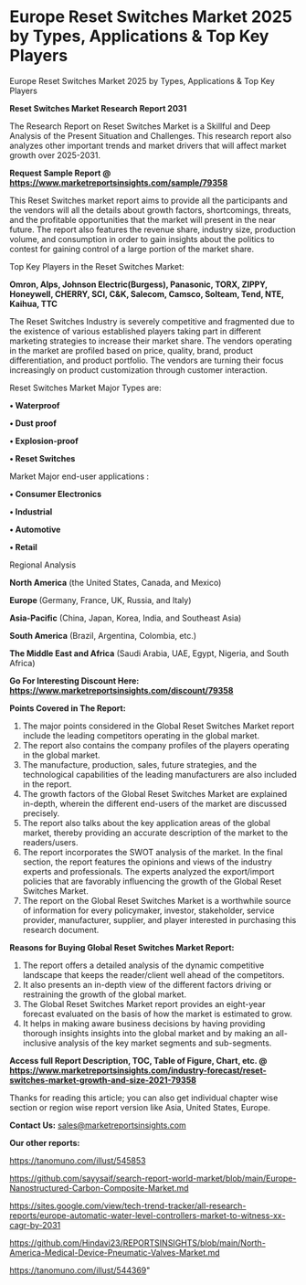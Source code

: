 # Europe Reset Switches Market 2025 by Types, Applications & Top Key Players
Europe Reset Switches Market 2025 by Types, Applications & Top Key Players

<strong>Reset Switches Market Research Report 2031</strong>

The Research Report on Reset Switches Market is a Skillful and Deep Analysis of the Present Situation and Challenges. This research report also analyzes other important trends and market drivers that will affect market growth over 2025-2031.

<strong>Request Sample Report @ <a href=https://www.marketreportsinsights.com/sample/79358>https://www.marketreportsinsights.com/sample/79358</a></strong>

This Reset Switches market report aims to provide all the participants and the vendors will all the details about growth factors, shortcomings, threats, and the profitable opportunities that the market will present in the near future. The report also features the revenue share, industry size, production volume, and consumption in order to gain insights about the politics to contest for gaining control of a large portion of the market share.

Top Key Players in the Reset Switches Market:

<strong>Omron, Alps, Johnson Electric(Burgess), Panasonic, TORX, ZIPPY, Honeywell, CHERRY, SCI, C&K, Salecom, Camsco, Solteam, Tend, NTE, Kaihua, TTC</strong>

The Reset Switches Industry is severely competitive and fragmented due to the existence of various established players taking part in different marketing strategies to increase their market share. The vendors operating in the market are profiled based on price, quality, brand, product differentiation, and product portfolio. The vendors are turning their focus increasingly on product customization through customer interaction.

Reset Switches Market Major Types are:

<strong>• Waterproof

• Dust proof

• Explosion-proof

• Reset Switches</strong>

Market Major end-user applications :

<strong>• Consumer Electronics

• Industrial

• Automotive

• Retail</strong>

Regional Analysis

</u><strong><b>North America</b></strong> (the United States, Canada, and Mexico)

<strong><b>Europe </b></strong>(Germany, France, UK, Russia, and Italy)

<strong><b>Asia-Pacific</b></strong> (China, Japan, Korea, India, and Southeast Asia)

<strong><b>South America</b></strong> (Brazil, Argentina, Colombia, etc.)

<strong><b>The Middle East and Africa</b></strong> (Saudi Arabia, UAE, Egypt, Nigeria, and South Africa)

<strong>Go For Interesting Discount Here: <a href=https://www.marketreportsinsights.com/discount/79358>https://www.marketreportsinsights.com/discount/79358</a></strong>

<strong>Points Covered in The Report:</strong>
<ol>
  <li>The major points considered in the Global Reset Switches Market report include the leading competitors operating in the global market.</li>
  <li>The report also contains the company profiles of the players operating in the global market.</li>
  <li>The manufacture, production, sales, future strategies, and the technological capabilities of the leading manufacturers are also included in the report.</li>
  <li>The growth factors of the Global Reset Switches Market are explained in-depth, wherein the different end-users of the market are discussed precisely.</li>
  <li>The report also talks about the key application areas of the global market, thereby providing an accurate description of the market to the readers/users.</li>
  <li>The report incorporates the SWOT analysis of the market. In the final section, the report features the opinions and views of the industry experts and professionals. The experts analyzed the export/import policies that are favorably influencing the growth of the Global Reset Switches Market.</li>
  <li>The report on the Global Reset Switches Market is a worthwhile source of information for every policymaker, investor, stakeholder, service provider, manufacturer, supplier, and player interested in purchasing this research document.</li>
</ol>
<strong>Reasons for Buying Global Reset Switches Market Report:</strong>

<ol>
  <li>The report offers a detailed analysis of the dynamic competitive landscape that keeps the reader/client well ahead of the competitors.</li>
  <li>It also presents an in-depth view of the different factors driving or restraining the growth of the global market.</li>
  <li>The Global Reset Switches Market report provides an eight-year forecast evaluated on the basis of how the market is estimated to grow.</li>
  <li>It helps in making aware business decisions by having providing thorough insights insights into the global market and by making an all-inclusive analysis of the key market segments and sub-segments.</li>
</ol>
<strong>Access full Report Description, TOC, Table of Figure, Chart, etc. @ <a href=https://www.marketreportsinsights.com/industry-forecast/reset-switches-market-growth-and-size-2021-79358>https://www.marketreportsinsights.com/industry-forecast/reset-switches-market-growth-and-size-2021-79358</a></strong>


Thanks for reading this article; you can also get individual chapter wise section or region wise report version like Asia, United States, Europe.

<strong>Contact Us:</strong>
sales@marketreportsinsights.com

<strong>Our other reports:</strong>

<a href=https://tanomuno.com/illust/545853>https://tanomuno.com/illust/545853</a>

<a href=https://github.com/sayysaif/search-report-world-market/blob/main/Europe-Nanostructured-Carbon-Composite-Market.md>https://github.com/sayysaif/search-report-world-market/blob/main/Europe-Nanostructured-Carbon-Composite-Market.md</a>

<a href=https://sites.google.com/view/tech-trend-tracker/all-research-reports/europe-automatic-water-level-controllers-market-to-witness-xx-cagr-by-2031>https://sites.google.com/view/tech-trend-tracker/all-research-reports/europe-automatic-water-level-controllers-market-to-witness-xx-cagr-by-2031</a>

<a href=https://github.com/Hindavi23/REPORTSINSIGHTS/blob/main/North-America-Medical-Device-Pneumatic-Valves-Market.md>https://github.com/Hindavi23/REPORTSINSIGHTS/blob/main/North-America-Medical-Device-Pneumatic-Valves-Market.md</a>

<a href=https://tanomuno.com/illust/544369>https://tanomuno.com/illust/544369</a>"
